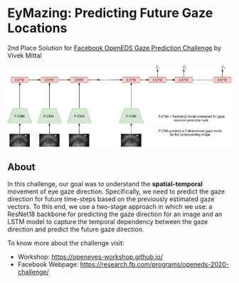 # EyMazing: Predicting Future Gaze Locations
2nd Place Solution for [Facebook OpenEDS Gaze Prediction Challenge](https://research.fb.com/programs/openeds-2020-challenge/) by Vivek Mittal

![model](Drawing.png "Model Overview")


## About
In this challenge, our goal was to understand the **spatial-temporal** movement of eye gaze direction. Specifically, we need to predict the gaze direction for future time-steps based on the previously estimated gaze vectors.  To this end, we use a two-stage approach in which we use: a ResNet18 backbone for predicting the gaze direction for an image and an LSTM model to capture the temporal dependency between the gaze direction and predict the future gaze direction.

To know more about the challenge visit:
* Workshop: https://openeyes-workshop.github.io/ 
* Facebook Webpage: https://research.fb.com/programs/openeds-2020-challenge/
